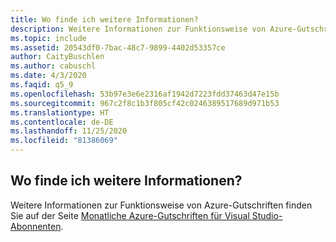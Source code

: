 ```yaml
---
title: Wo finde ich weitere Informationen?
description: Weitere Informationen zur Funktionsweise von Azure-Gutschriften finden Sie auf der Seite „Monatliche Azure-Gutschriften für Visual Studio-Abonnenten“.
ms.topic: include
ms.assetid: 20543df0-7bac-48c7-9899-4402d53357ce
author: CaityBuschlen
ms.author: cabuschl
ms.date: 4/3/2020
ms.faqid: q5_9
ms.openlocfilehash: 53b97e3e6e2316af1942d7223fdd37463d47e15b
ms.sourcegitcommit: 967c2f8c1b3f805cf42c0246389517689d971b53
ms.translationtype: HT
ms.contentlocale: de-DE
ms.lasthandoff: 11/25/2020
ms.locfileid: "81386069"
---
```

## <a name="where-do-i-find-more-information"></a>Wo finde ich weitere Informationen?

Weitere Informationen zur Funktionsweise von Azure-Gutschriften finden Sie auf der Seite [Monatliche Azure-Gutschriften für Visual Studio-Abonnenten](https://azure.microsoft.com/pricing/member-offers/credit-for-visual-studio-subscribers/).
